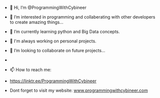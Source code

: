 - 👋 Hi, I’m @ProgrammingWithCybineer
- 👀 I’m interested in programming and collaberating with other developers to create amazing things...
- 🌱 I’m currently learning python and Big Data concepts.
- 🌱 I'm always working on personal projects.
- 💞️ I’m looking to collaborate on future projects...
- 
- 📫 How to reach me: 
- https://linktr.ee/ProgrammingWithCybineer


- Dont forget to visit my website: www.programmingwithcybineer.com

<!---
Programmingwithcybineer/programmingwithcybineer is a ✨ special ✨ repository because its `README.md` (this file) appears on your GitHub profile.
You can click the Preview link to take a look at your changes.
--->
